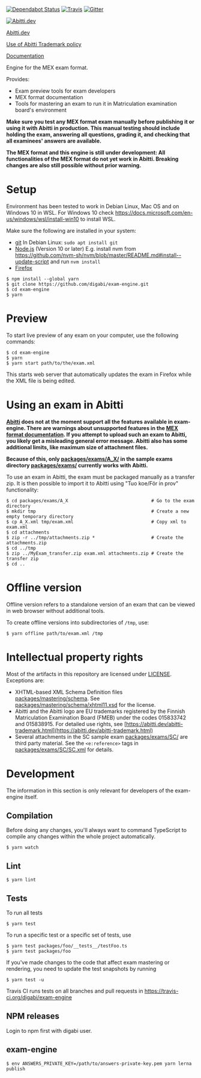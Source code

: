 [![Dependabot Status](https://api.dependabot.com/badges/status?host=github&repo=digabi/exam-engine&identifier=223358056)](https://dependabot.com)
[![Travis](https://travis-ci.com/digabi/exam-engine.svg?branch=master)](https://travis-ci.com/digabi/exam-engine.svg?branch=master)
[![Gitter](https://badges.gitter.im/abitti-dev/exam-engine.svg)](https://gitter.im/abitti-dev/exam-engine?utm_source=badge&utm_medium=badge&utm_campaign=pr-badge)

[![Abitti.dev](https://abitti.dev/images/abittidev_logo.svg)](https://abitti.dev/)

[Abitti.dev](https://abitti.dev)

[Use of Abitti Trademark policy](https://abitti.dev/abitti-trademark.html)

[Documentation](https://digabi.github.io/exam-engine/MexDocumentation/)

Engine for the MEX exam format.

Provides:

- Exam preview tools for exam developers
- MEX format documentation
- Tools for mastering an exam to run it in Matriculation examination board's environment

**Make sure you test any MEX format exam manually before publishing it or using it with Abitti in
production. This manual testing should include holding the exam, answering all questions, grading
it, and checking that all examinees' answers are available.**

**The MEX format and this engine is still under development: All functionalities of the MEX format
do not yet work in Abitti. Breaking changes are also still possible without prior warning.**

# Setup

Environment has been tested to work in Debian Linux, Mac OS and on Windows 10 in WSL. For Windows 10 check https://docs.microsoft.com/en-us/windows/wsl/install-win10 to install WSL.

Make sure the following are installed in your system:

- [git](https://git-scm.com/)
  In Debian Linux: `sudo apt install git`
- [Node.js](https://nodejs.org/en/) (Version 10 or later)
  E.g. install nvm from https://github.com/nvm-sh/nvm/blob/master/README.md#install--update-script and run `nvm install`
- [Firefox](https://www.mozilla.org/en-US/firefox/new/)

```
$ npm install --global yarn
$ git clone https://github.com/digabi/exam-engine.git
$ cd exam-engine
$ yarn
```

# Preview

To start live preview of any exam on your computer, use the following commands:

```
$ cd exam-engine
$ yarn
$ yarn start path/to/the/exam.xml
```

This starts web server that automatically updates the exam in Firefox while
the XML file is being edited.

# Using an exam in Abitti

**[Abitti](https://oma.abitti.fi/) does not at the moment support all the features available
in exam-engine. There are warnings about unsupported features in the
[MEX format documentation](https://digabi.github.io/exam-engine/MexDocumentation/). If you
attempt to upload such an exam to Abitti, you likely get a misleading general error message.
Abitti also has some additional limits, like maximum size of attachment files.**

**Because of this, only [packages/exams/A_X/](packages/exams/A_X/) in the
sample exams directory [packages/exams/](packages/exams/) currently works
with Abitti.**

To use an exam in Abitti, the exam must be packaged manually as a transfer zip. It is then possible
to import it to Abitti using "Tuo koe/För in prov" functionality:

```
$ cd packages/exams/A_X                               # Go to the exam directory
$ mkdir tmp                                           # Create a new empty temporary directory
$ cp A_X.xml tmp/exam.xml                             # Copy xml to exam.xml
$ cd attachments
$ zip -r ../tmp/attachments.zip *                     # Create the attachments.zip
$ cd ../tmp
$ zip ../MyExam_transfer.zip exam.xml attachments.zip # Create the transfer zip
$ cd ..
```

# Offline version

Offline version refers to a standalone version of an exam that can be viewed in web browser without
additional tools.

To create offline versions into subdirectories of `/tmp`, use:

```
$ yarn offline path/to/exam.xml /tmp
```

# Intellectual property rights

Most of the artifacts in this repository are licensed under [LICENSE](LICENSE). Exceptions are:

- XHTML-based XML Schema Definition files [packages/mastering/schema](packages/mastering/schema).
  See [packages/mastering/schema/xhtml11.xsd](packages/mastering/schema/xhtml11.xsd) for the license.
- Abitti and the Abitti logo are EU trademarks registered by the Finnish Matriculation Examination
  Board (FMEB) under the codes 015833742 and 015838915.
  For detailed use rights, see [https://abitti.dev/abitti-trademark.html](https://abitti.dev/abitti-trademark.html)
- Several attachments in the SC sample exam [packages/exams/SC/](packages/exams/SC/) are third party material. See
  the `<e:reference>` tags in [packages/exams/SC/SC.xml](packages/exams/SC/SC.xml) for details.

# Development

The information in this section is only relevant for developers of the exam-engine itself.

## Compilation

Before doing any changes, you'll always want to command TypeScript to compile
any changes within the whole project automatically.

```
$ yarn watch
```

## Lint

```
$ yarn lint
```

## Tests

To run all tests

```
$ yarn test
```

To run a specific test or a specific set of tests, use

```
$ yarn test packages/foo/__tests__/testFoo.ts
$ yarn test packages/foo
```

If you've made changes to the code that affect exam mastering or rendering,
you need to update the test snapshots by running

```
$ yarn test -u
```

Travis CI runs tests on all branches and pull requests in https://travis-ci.org/digabi/exam-engine

## NPM releases

Login to npm first with digabi user.

## exam-engine

```
$ env ANSWERS_PRIVATE_KEY=/path/to/answers-private-key.pem yarn lerna publish
```
